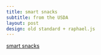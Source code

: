 ```yaml
---
title: smart snacks
subtitle: from the USDA
layout: post
design: old standard + raphael.js
---
```


<a href="http://www.fns.usda.gov/cnd/governance/legislation/allfoods_infographic.pdf">smart snacks</a>

<script>
var paper = Raphael(10, 10, 1000, 1000);

var snacks = [
    {
        'name' : "Choco \n Sandwich",
        'totCal' : 286,
        'emptyCal' : 182,
        'when' : "Before"
    },
    {
        'name' : "Flavored \n Candies",
        'totCal' : 249,
        'emptyCal' : 177,
        'when' : "Before"
    },
    {
        'name' : "Donut",
        'totCal' : 242,
        'emptyCal' : 147,
        'when' : "Before"
    },
    {
        'name' : "Chocolate Bar",
        'totCal' : 235,
        'emptyCal' : 112,
        'when' : "Before"
    },
    {
        'name' : "Regular Cola",
        'totCal' : 136,
        'emptyCal' : 126,
        'when' : "Before"
    },
    {
        'name' : "Peanuts",
        'totCal' : 170,
        'emptyCal' : 0,
        'when' : "After"
    },
    {
        'name' : "Light Popcorn",
        'totCal' : 161,
        'emptyCal' : 17,
        'when' : "After"
    },
    {
        'name' : "Tortilla Chips",
        'totCal' : 118,
        'emptyCal' : 0,
        'when' : "After"
    },
    {
        'name' : "Granola Bar",
        'totCal' : 95,
        'emptyCal' : 32,
        'when' : "After"
    },
    {
        'name' : "Water",
        'totCal' : 0,
        'emptyCal' : 0,
        'when' : "After"
    },
]

function generateCircleArray(xStart, yStart, rowLength, radius, raw) {
    var rowMultipler;
    
    var total = raw.totCal;
    var empty = raw.emptyCal;
    var status = raw.when;
    
    var blue = "#79b6e3";
    var green = "#bdd530";
    var trans = "transparent";
    
    var fill, stroke;
    
    for (var i = 0; i < total; i++) {
        var xCoord, yCoord;
        
        if (i % rowLength === 0) {
            // start new row
            xBase = 2 * radius + xStart;
            rowMultiplier = i/rowLength;
            
            yCoord = yStart + i * radius/1.5;
            xCoord = xBase;
        } else {
            var xRowFix = i - (rowMultiplier * rowLength);
            xCoord = xBase + (3 * radius) * xRowFix;   
        }

        point = paper.circle(xCoord, yCoord, radius);
    
        if (status === "Before") {
            if (i >= empty) {
                fill = blue;
            } else {
                stroke = blue;
            }
        } else if (status === "After") {
            if (i >= empty) {
                fill = green;
            } else {
                stroke = green;
            }
        }
        point.attr({"fill": fill, "stroke" : stroke});
    }
}

function drawBars(originX, originY) {
    var sL = snacks.length;
    
    for (var k=0; k < sL; k++) {
        var currentSnack = snacks[k];

        var cal = currentSnack.totCal;

        generateCircleArray(k*80, 100, 5, 4, currentSnack);

        paper.text(k*80 + 30, 70, currentSnack.name).attr({"fill": "#222"});
    }
}

drawBars();
</script>